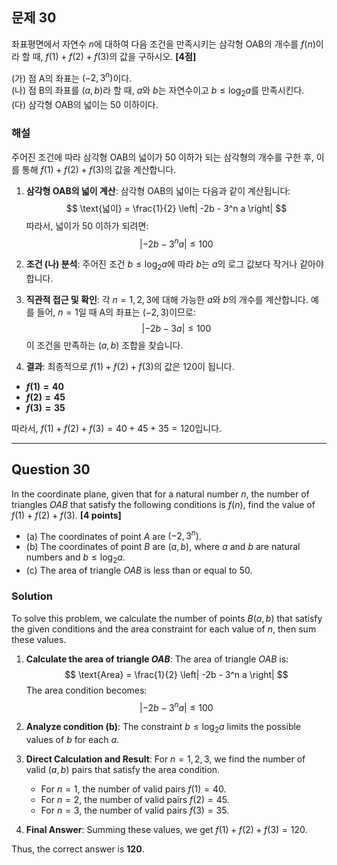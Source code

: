 ## 문제 30
좌표평면에서 자연수 $n$에 대하여 다음 조건을 만족시키는 삼각형 OAB의 개수를 $f(n)$이라 할 때, $f(1) + f(2) + f(3)$의 값을 구하시오. **[4점]**

(가) 점 A의 좌표는 $(-2, 3^n)$이다.  
(나) 점 B의 좌표를 $(a, b)$라 할 때, $a$와 $b$는 자연수이고 $b \le \log_2 a$를 만족시킨다.  
(다) 삼각형 OAB의 넓이는 $50$ 이하이다.

### 해설
주어진 조건에 따라 삼각형 OAB의 넓이가 50 이하가 되는 삼각형의 개수를 구한 후, 이를 통해 $f(1) + f(2) + f(3)$의 값을 계산합니다.

1. **삼각형 OAB의 넓이 계산**:
   삼각형 OAB의 넓이는 다음과 같이 계산됩니다:
   $$
   \text{넓이} = \frac{1}{2} \left| -2b - 3^n a \right|
   $$
   따라서, 넓이가 50 이하가 되려면:
   $$
   \left| -2b - 3^n a \right| \le 100
   $$

2. **조건 (나) 분석**:
   주어진 조건 $b \le \log_2 a$에 따라 $b$는 $a$의 로그 값보다 작거나 같아야 합니다.

3. **직관적 접근 및 확인**:
   각 $n = 1, 2, 3$에 대해 가능한 $a$와 $b$의 개수를 계산합니다. 예를 들어, $n = 1$일 때 A의 좌표는 $(-2, 3)$이므로:
   $$
   \left| -2b - 3a \right| \le 100
   $$
   이 조건을 만족하는 $(a, b)$ 조합을 찾습니다.

4. **결과**:
   최종적으로 $f(1) + f(2) + f(3)$의 값은 $120$이 됩니다.

- **$f(1) = 40$**  
- **$f(2) = 45$**  
- **$f(3) = 35$**  

따라서, $f(1) + f(2) + f(3) = 40 + 45 + 35 = 120$입니다.

---

## Question 30
In the coordinate plane, given that for a natural number $n$, the number of triangles $OAB$ that satisfy the following conditions is $f(n)$, find the value of $f(1) + f(2) + f(3)$. **[4 points]**

- (a) The coordinates of point $A$ are $(-2, 3^n)$.
- (b) The coordinates of point $B$ are $(a, b)$, where $a$ and $b$ are natural numbers and $b \le \log_2 a$.
- (c) The area of triangle $OAB$ is less than or equal to 50.

### Solution
To solve this problem, we calculate the number of points $B(a, b)$ that satisfy the given conditions and the area constraint for each value of $n$, then sum these values.

1. **Calculate the area of triangle $OAB$**:
   The area of triangle $OAB$ is:
   $$
   \text{Area} = \frac{1}{2} \left| -2b - 3^n a \right|
   $$
   The area condition becomes:
   $$
   \left| -2b - 3^n a \right| \le 100
   $$

2. **Analyze condition (b)**:
   The constraint $b \le \log_2 a$ limits the possible values of $b$ for each $a$.

3. **Direct Calculation and Result**:
   For $n = 1, 2, 3$, we find the number of valid $(a, b)$ pairs that satisfy the area condition.

   - For $n = 1$, the number of valid pairs $f(1) = 40$.
   - For $n = 2$, the number of valid pairs $f(2) = 45$.
   - For $n = 3$, the number of valid pairs $f(3) = 35$.

4. **Final Answer**:
   Summing these values, we get $f(1) + f(2) + f(3) = 120$.

Thus, the correct answer is **120**.
